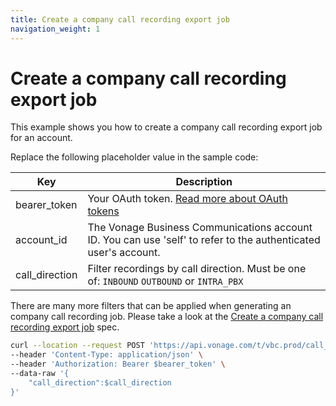 ```yaml
---
title: Create a company call recording export job
navigation_weight: 1
---
```


# Create a company call recording export job

This example shows you how to create a company call recording export job for an account.

Replace the following placeholder value in the sample code:

| Key | Description |
| --- | ----------- |
| bearer_token      | Your OAuth token. [Read more about OAuth tokens](/concepts/guides/create-an-access-token) |
| account_id        | The Vonage Business Communications account ID. You can use 'self' to refer to the authenticated user's account. |
| call_direction           | Filter recordings by call direction. Must be one of: `INBOUND` `OUTBOUND` or `INTRA_PBX` |

There are many more filters that can be applied when generating an company call recording job. Please take a look at the [Create a company call recording export job](/api/call-recording#createCCRExportJob) spec.


``` bash
curl --location --request POST 'https://api.vonage.com/t/vbc.prod/call_recording/api/accounts/$account_id/company_call_recordings/export' \
--header 'Content-Type: application/json' \
--header 'Authorization: Bearer $bearer_token' \
--data-raw '{
    "call_direction":$call_direction
}'
```
